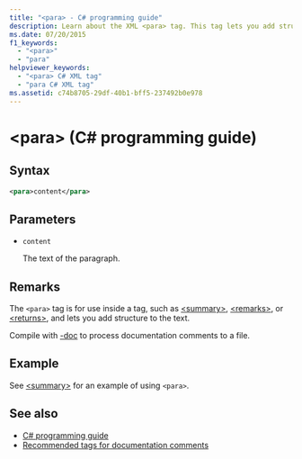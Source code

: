 ```yaml
---
title: "<para> - C# programming guide"
description: Learn about the XML <para> tag. This tag lets you add structure to the text in another tag, such as <summary>, <remarks>, or <returns>.
ms.date: 07/20/2015
f1_keywords:
  - "<para>"
  - "para"
helpviewer_keywords:
  - "<para> C# XML tag"
  - "para C# XML tag"
ms.assetid: c74b8705-29df-40b1-bff5-237492b0e978
---
```

# \<para> (C# programming guide)

## Syntax

```xml
<para>content</para>
```

## Parameters

- `content`

  The text of the paragraph.

## Remarks

The `<para>` tag is for use inside a tag, such as [\<summary>](./summary.md), [\<remarks>](./remarks.md), or [\<returns>](./returns.md), and lets you add structure to the text.

Compile with [-doc](../../language-reference/compiler-options/doc-compiler-option.md) to process documentation comments to a file.

## Example

See [\<summary>](./summary.md) for an example of using `<para>`.

## See also

- [C# programming guide](../index.md)
- [Recommended tags for documentation comments](./recommended-tags-for-documentation-comments.md)
